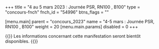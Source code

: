 +++
title = "4 au 5 mars 2023 : Journée PSR, RN100 , B100"
type = "concours-fnch"
fnch_id = "54996"
btns_flags = ""

[menu.main]
  parent = "concours_2023"
  name = "4-5 mars : Journée PSR, RN100 , B100"
  weight = 20
  [menu.main.params]
    disabled = 0
+++

{{<admonition>}}
Les informations concernant cette manifestation seront bientôt disponibles.
{{</admonition>}}
